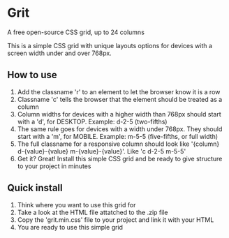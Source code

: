 # Grit
A free open-source CSS grid, up to 24 columns

This is a simple CSS grid with unique layouts options for devices with a screen width under and over 768px.

How to use
-

1. Add the classname 'r' to an element to let the browser know it is a row
2. Classname 'c' tells the browser that the element should be treated as a column
3. Column widths for devices with a higher width than 768px should start with a 'd', for DESKTOP. Example: d-2-5 (two-fifths)
4. The same rule goes for devices with a width under 768px. They should start with a 'm', for MOBILE. Example: m-5-5 (five-fifths, or full width)
5. The full classname for a responsive column should look like '{column} d-{value}-{value} m-{value}-{value}'. Like 'c d-2-5 m-5-5'
6. Get it? Great! Install this simple CSS grid and be ready to give structure to your project in minutes

Quick install
-

1. Think where you want to use this grid for
2. Take a look at the HTML file attatched to the .zip file
3. Copy the 'grit.min.css' file to your project and link it with your HTML
4. You are ready to use this simple grid
